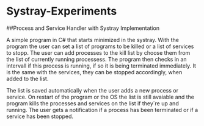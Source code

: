# Systray-Experiments
##Process and Service Handler with Systray Implementation

A simple program in C# that starts minimized in the systray. With the program the user can set a list of programs to be killed or a list of services to stopp. 
The user can add processes to the kill list by choose them from the list of currently running processess. The program then checks in an intervall if this process is running, 
if so it is being terminated immediately. It is the same with the services, they can be stopped accordingly, when added to the list.

The list is saved automatically when the user adds a new process or service. On restart of the program or the OS the list is still avaiable and the program kills the processes and
services on the list if they´re up and running.
The user gets a notification if a process has been terminated or if a service has been stopped. 
